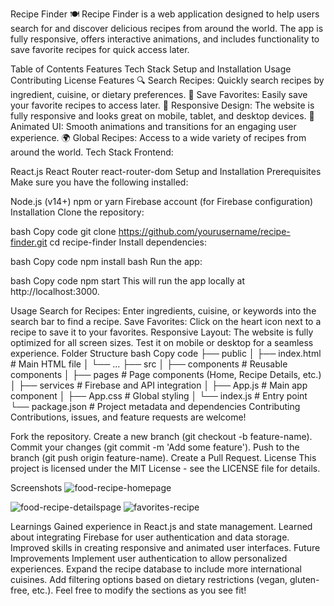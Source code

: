 Recipe Finder 🍽️
Recipe Finder is a web application designed to help users search for and discover delicious recipes from around the world. The app is fully responsive, offers interactive animations, and includes functionality to save favorite recipes for quick access later.

Table of Contents
Features
Tech Stack
Setup and Installation
Usage
Contributing
License
Features
🔍 Search Recipes: Quickly search recipes by ingredient, cuisine, or dietary preferences.
💾 Save Favorites: Easily save your favorite recipes to access later.
📱 Responsive Design: The website is fully responsive and looks great on mobile, tablet, and desktop devices.
🎨 Animated UI: Smooth animations and transitions for an engaging user experience.
🌍 Global Recipes: Access to a wide variety of recipes from around the world.
Tech Stack
Frontend:

React.js
React Router
react-router-dom
Setup and Installation
Prerequisites
Make sure you have the following installed:

Node.js (v14+)
npm or yarn
Firebase account (for Firebase configuration)
Installation
Clone the repository:

bash
Copy code
git clone https://github.com/yourusername/recipe-finder.git
cd recipe-finder
Install dependencies:

bash
Copy code
npm install
bash
Run the app:

bash
Copy code
npm start
This will run the app locally at http://localhost:3000.

Usage
Search for Recipes: Enter ingredients, cuisine, or keywords into the search bar to find a recipe.
Save Favorites: Click on the heart icon next to a recipe to save it to your favorites.
Responsive Layout: The website is fully optimized for all screen sizes. Test it on mobile or desktop for a seamless experience.
Folder Structure
bash
Copy code
├── public
│   ├── index.html         # Main HTML file
│   └── ...
├── src
│   ├── components         # Reusable components
│   ├── pages              # Page components (Home, Recipe Details, etc.)
│   ├── services           # Firebase and API integration
│   ├── App.js             # Main app component
│   ├── App.css            # Global styling
│   └── index.js           # Entry point
└── package.json           # Project metadata and dependencies
Contributing
Contributions, issues, and feature requests are welcome!

Fork the repository.
Create a new branch (git checkout -b feature-name).
Commit your changes (git commit -m 'Add some feature').
Push to the branch (git push origin feature-name).
Create a Pull Request.
License
This project is licensed under the MIT License - see the LICENSE file for details.

Screenshots
![food-recipe-homepage](https://github.com/user-attachments/assets/2db478ac-df9c-4501-9e0e-c83737c034f9)

![food-recipe-detailspage](https://github.com/user-attachments/assets/337c57b9-c928-4061-a2f7-75fb9446a1a6)
![favorites-recipe](https://github.com/user-attachments/assets/f28716ad-6a63-4100-9db9-d6c2aa2a293d)

Learnings
Gained experience in React.js and state management.
Learned about integrating Firebase for user authentication and data storage.
Improved skills in creating responsive and animated user interfaces.
Future Improvements
Implement user authentication to allow personalized experiences.
Expand the recipe database to include more international cuisines.
Add filtering options based on dietary restrictions (vegan, gluten-free, etc.).
Feel free to modify the sections as you see fit!
